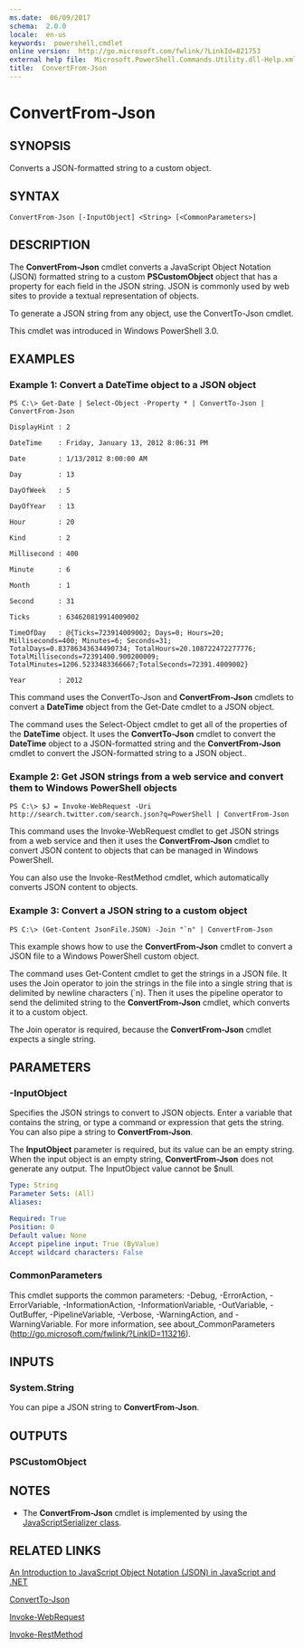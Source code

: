 ```yaml
---
ms.date:  06/09/2017
schema:  2.0.0
locale:  en-us
keywords:  powershell,cmdlet
online version:  http://go.microsoft.com/fwlink/?LinkId=821753
external help file:  Microsoft.PowerShell.Commands.Utility.dll-Help.xml
title:  ConvertFrom-Json
---
```


# ConvertFrom-Json

## SYNOPSIS
Converts a JSON-formatted string to a custom object.

## SYNTAX

```
ConvertFrom-Json [-InputObject] <String> [<CommonParameters>]
```

## DESCRIPTION
The **ConvertFrom-Json** cmdlet converts a JavaScript Object Notation (JSON) formatted string to a custom **PSCustomObject** object that has a property for each field in the JSON string.
JSON is commonly used by web sites to provide a textual representation of objects.

To generate a JSON string from any object, use the ConvertTo-Json cmdlet.

This cmdlet was introduced in Windows PowerShell 3.0.

## EXAMPLES

### Example 1: Convert a DateTime object to a JSON object
```
PS C:\> Get-Date | Select-Object -Property * | ConvertTo-Json | ConvertFrom-Json

DisplayHint : 2

DateTime    : Friday, January 13, 2012 8:06:31 PM

Date        : 1/13/2012 8:00:00 AM

Day         : 13

DayOfWeek   : 5

DayOfYear   : 13

Hour        : 20

Kind        : 2

Millisecond : 400

Minute      : 6

Month       : 1

Second      : 31

Ticks       : 634620819914009002

TimeOfDay   : @{Ticks=723914009002; Days=0; Hours=20; Milliseconds=400; Minutes=6; Seconds=31; TotalDays=0.83786343634490734; TotalHours=20.108722472277776; TotalMilliseconds=72391400.900200009; TotalMinutes=1206.5233483366667;TotalSeconds=72391.4009002}

Year        : 2012
```

This command uses the ConvertTo-Json and **ConvertFrom-Json** cmdlets to convert a **DateTime** object from the Get-Date cmdlet to a JSON object.

The command uses the Select-Object cmdlet to get all of the properties of the **DateTime** object.
It uses the **ConvertTo-Json** cmdlet to convert the **DateTime** object to a JSON-formatted string and the **ConvertFrom-Json** cmdlet to convert the JSON-formatted string to a JSON object..

### Example 2: Get JSON strings from a web service and convert them to Windows PowerShell objects
```
PS C:\> $J = Invoke-WebRequest -Uri http://search.twitter.com/search.json?q=PowerShell | ConvertFrom-Json
```

This command uses the Invoke-WebRequest cmdlet to get JSON strings from a web service and then it uses the **ConvertFrom-Json** cmdlet to convert JSON content to objects that can be managed in Windows PowerShell.

You can also use the Invoke-RestMethod cmdlet, which automatically converts JSON content to objects.

### Example 3: Convert a JSON string to a custom object
```
PS C:\> (Get-Content JsonFile.JSON) -Join "`n" | ConvertFrom-Json
```

This example shows how to use the **ConvertFrom-Json** cmdlet to convert a JSON file to a Windows PowerShell custom object.

The command uses Get-Content cmdlet to get the strings in a JSON file.
It uses the Join operator to join the strings in the file into a single string that is delimited by newline characters (\`n).
Then it uses the pipeline operator to send the delimited string to the **ConvertFrom-Json** cmdlet, which converts it to a custom object.

The Join operator is required, because the **ConvertFrom-Json** cmdlet expects a single string.

## PARAMETERS

### -InputObject
Specifies the JSON strings to convert to JSON objects.
Enter a variable that contains the string, or type a command or expression that gets the string.
You can also pipe a string to **ConvertFrom-Json**.

The **InputObject** parameter is required, but its value can be an empty string.
When the input object is an empty string, **ConvertFrom-Json** does not generate any output.
The InputObject value cannot be $null.

```yaml
Type: String
Parameter Sets: (All)
Aliases:

Required: True
Position: 0
Default value: None
Accept pipeline input: True (ByValue)
Accept wildcard characters: False
```

### CommonParameters
This cmdlet supports the common parameters: -Debug, -ErrorAction, -ErrorVariable, -InformationAction, -InformationVariable, -OutVariable, -OutBuffer, -PipelineVariable, -Verbose, -WarningAction, and -WarningVariable. For more information, see about_CommonParameters (http://go.microsoft.com/fwlink/?LinkID=113216).

## INPUTS

### System.String
You can pipe a JSON string to **ConvertFrom-Json**.

## OUTPUTS

### PSCustomObject

## NOTES
* The **ConvertFrom-Json** cmdlet is implemented by using the [JavaScriptSerializer class](https://msdn.microsoft.com/library/system.web.script.serialization.javascriptserializer).

## RELATED LINKS

[An Introduction to JavaScript Object Notation (JSON) in JavaScript and .NET](http://msdn.microsoft.com/en-us/library/bb299886.aspx)

[ConvertTo-Json](ConvertTo-Json.md)

[Invoke-WebRequest](Invoke-WebRequest.md)

[Invoke-RestMethod](Invoke-RestMethod.md)